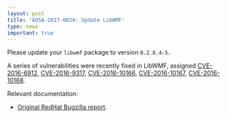 ```yaml
---
layout: post
title: 'AOSA-2017-0024: Update LibWMF'
type: news
important: true
---
```


Please update your `libwmf` package to version `0.2.8.4-5`.

A series of vulnerabilities were recently fixed in LibWMF, assigned [CVE-2016-6912](https://cve.mitre.org/cgi-bin/cvename.cgi?name=CVE-2016-6912), [CVE-2016-9317](https://cve.mitre.org/cgi-bin/cvename.cgi?name=CVE-2016-9317), [CVE-2016-10166](https://cve.mitre.org/cgi-bin/cvename.cgi?name=CVE-2016-10166), [CVE-2016-10167](https://cve.mitre.org/cgi-bin/cvename.cgi?name=CVE-2016-10167), [CVE-2016-10168](https://cve.mitre.org/cgi-bin/cvename.cgi?name=CVE-2016-10168).

Relevant documentation:

- [Original RedHat Bugzilla report](https://bugzilla.redhat.com/show_bug.cgi?id=1418992).